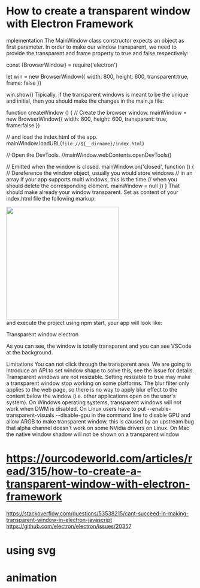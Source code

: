 #  How to create a transparent window with Electron Framework


mplementation
The MainWindow class constructor expects an object as first parameter. In order to make our window transparent, we need to provide the transparent and frame property to true and false respectively:

const {BrowserWindow} = require('electron')

let win = new BrowserWindow({
    width: 800, 
    height: 600,
    transparent:true,
    frame: false
})

win.show()
Tipically, if the transparent windows is meant to be the unique and initial, then you should make the changes in the main.js file:

function createWindow () {
  // Create the browser window.
  mainWindow = new BrowserWindow({
    width: 800,
    height: 600, 
    transparent: true,
    frame:false
  })

  // and load the index.html of the app.
  mainWindow.loadURL(`file://${__dirname}/index.html`)

  // Open the DevTools.
  //mainWindow.webContents.openDevTools()

  // Emitted when the window is closed.
  mainWindow.on('closed', function () {
    // Dereference the window object, usually you would store windows
    // in an array if your app supports multi windows, this is the time
    // when you should delete the corresponding element.
    mainWindow = null
  })
}
That should make already your window transparent. Set as content of your index.html file the following markup:

<!DOCTYPE html>
<html>
    <head>
        <meta charset="UTF-8">
        <title>Transparent Window</title>
    </head>
    <body>
        <div>
             <img src="http://ourcodeworld.com/resources/img/ocw-empty.png" width="300" height="300"/>
        </div>
    </body>
</html>
and execute the project using npm start, your app will look like:

Transparent window electron

As you can see, the window is totally transparent and you can see VSCode at the background.

Limitations
You can not click through the transparent area. We are going to introduce an API to set window shape to solve this, see the issue for details.
Transparent windows are not resizable. Setting resizable to true may make a transparent window stop working on some platforms.
The blur filter only applies to the web page, so there is no way to apply blur effect to the content below the window (i.e. other applications open on the user's system).
On Windows operating systems, transparent windows will not work when DWM is disabled.
On Linux users have to put --enable-transparent-visuals --disable-gpu in the command line to disable GPU and allow ARGB to make transparent window, this is caused by an upstream bug that alpha channel doesn't work on some NVidia drivers on Linux.
On Mac the native window shadow will not be shown on a transparent window


# https://ourcodeworld.com/articles/read/315/how-to-create-a-transparent-window-with-electron-framework
https://stackoverflow.com/questions/53538215/cant-succeed-in-making-transparent-window-in-electron-javascript
https://github.com/electron/electron/issues/20357


# using svg 

# animation 